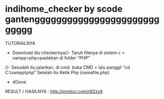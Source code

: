 # indihome_checker by scode gantengggggggggggggggggggggggggggg

TUTORIALNYA

- Download dlu checkernya//-
Taruh filenya di sistem c > xampp>php>pastekan di folder "PHP"

//- Sesudah itu jalankan, di cmd. buka CMD > lalu panggil "cd C:\xampp\php\" Setelah itu Ketik Php (namafile.php)
- dOone

RESULT / HASILNYA : http://prntscr.com/r82zs9

